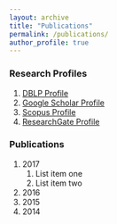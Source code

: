 ```yaml
---
layout: archive
title: "Publications"
permalink: /publications/
author_profile: true
---
```

 
### Research Profiles
  1. [DBLP Profile](http://dblp.uni-trier.de/pers/hd/c/Chandra:Rohitash)
  2. [Google Scholar Profile](https://scholar.google.com.au/citations?user=pVPvRLoAAAAJ&hl=en)
  3. [Scopus Profile](https://www.scopus.com/authid/detail.uri?authorId=35106707300)
  4. [ResearchGate Profile](https://www.researchgate.net/profile/Rohitash_Chandra) 
 
 
### Publications 

  1. 2017
      1. List item one 
      2. List item two 
  2. 2016
  3. 2015
  4. 2014
 

